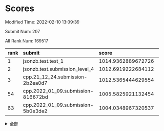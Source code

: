 # Scores

Modified Time: 2022-02-10 13:09:39

Submit Num: 207

All Rank Num: 169517

| rank |               submit               |       score        |       sigma        | pk_num |
| :--- | :--------------------------------- | :----------------- | :----------------- | :----- |
| 1    | jsonzb.test.test_1                 | 1014.9362889672726 | 0.8706486852104832 | 3278   |
| 2    | jsonzb.test.submission_level_4     | 1012.6919222684112 | 0.8046827399824062 | 3279   |
| 3    | cpp.21_12_24.submission-2b2ea0d7   | 1012.5365444629554 | 0.7875667047497873 | 3277   |
| 54   | cpp.2022_01_09.submission-816672bd | 1005.5825921132454 | 0.7316096288643334 | 3280   |
| 63   | cpp.2022_01_09.submission-5b0e3de2 | 1004.0348967320537 | 0.7208279253425367 | 3275   |


<details>
<summary>全部</summary>

| rank |                 submit                 |       score        |       sigma        | pk_num |
| :--- | :------------------------------------- | :----------------- | :----------------- | :----- |
| 1    | jsonzb.test.test_1                     | 1014.9362889672726 | 0.8706486852104832 | 3278   |
| 2    | jsonzb.test.submission_level_4         | 1012.6919222684112 | 0.8046827399824062 | 3279   |
| 3    | cpp.21_12_24.submission-2b2ea0d7       | 1012.5365444629554 | 0.7875667047497873 | 3277   |
| 4    | gobigger.level_3.submission_level_3_34 | 1012.2021055274558 | 0.7761096820414757 | 3278   |
| 5    | gobigger.level_3.submission_level_3_8  | 1011.9251151448616 | 0.7861457626037853 | 3278   |
| 6    | gobigger.level_3.submission_level_3_42 | 1011.614773669565  | 0.7615963031596482 | 3274   |
| 7    | gobigger.level_3.submission_level_3_31 | 1011.3807716977034 | 0.7858035133590391 | 3283   |
| 8    | gobigger.level_3.submission_level_3_12 | 1011.0375299172327 | 0.7990470922412413 | 3276   |
| 9    | gobigger.level_3.submission_level_3_48 | 1010.9890592588831 | 0.7768656920690028 | 3278   |
| 10   | gobigger.level_3.submission_level_3_7  | 1010.8180420172055 | 0.7491630120068835 | 3276   |
| 11   | gobigger.level_3.submission_level_3_46 | 1010.7621817396922 | 0.7888971174281466 | 3279   |
| 12   | gobigger.level_3.submission_level_3_47 | 1010.6863784524797 | 0.7733503625345004 | 3278   |
| 13   | gobigger.level_3.submission_level_3_17 | 1010.5944672597639 | 0.7667141625689247 | 3282   |
| 14   | gobigger.level_3.submission_level_3_25 | 1010.5740579932411 | 0.751102868007743  | 3279   |
| 15   | gobigger.level_3.submission_level_3_36 | 1010.5554731183959 | 0.7790046693762198 | 3283   |
| 16   | gobigger.level_3.submission_level_3_28 | 1010.543338418759  | 0.7340667728672846 | 3268   |
| 17   | gobigger.level_3.submission_level_3_10 | 1010.4456084452463 | 0.767861501039457  | 3276   |
| 18   | gobigger.level_3.submission_level_3_43 | 1010.4421241030975 | 0.759277443420569  | 3274   |
| 19   | gobigger.level_3.submission_level_3_23 | 1010.4383675538676 | 0.7615994822824877 | 3281   |
| 20   | gobigger.level_3.submission_level_3_9  | 1010.4131703592659 | 0.784929671770503  | 3272   |
| 21   | gobigger.level_3.submission_level_3_1  | 1010.3142055361463 | 0.7605400263188159 | 3276   |
| 22   | gobigger.level_3.submission_level_3_19 | 1010.1314095287566 | 0.775895357204692  | 3276   |
| 23   | gobigger.level_3.submission_level_3_0  | 1010.0977049598596 | 0.7418960927605666 | 3279   |
| 24   | gobigger.level_3.submission_level_3_6  | 1009.9005936652254 | 0.7482317473460149 | 3277   |
| 25   | gobigger.level_3.submission_level_3_4  | 1009.884065860887  | 0.7620858256644412 | 3274   |
| 26   | gobigger.level_3.submission_level_3_3  | 1009.8676529849643 | 0.7496284158789372 | 3273   |
| 27   | gobigger.level_3.submission_level_3_40 | 1009.8566889178693 | 0.759632293067007  | 3272   |
| 28   | gobigger.level_3.submission_level_3_22 | 1009.8274125506646 | 0.7588920791223026 | 3273   |
| 29   | gobigger.level_3.submission_level_3_11 | 1009.8152616589829 | 0.753168965250852  | 3280   |
| 30   | gobigger.level_3.submission_level_3_16 | 1009.806569297466  | 0.7459762348267399 | 3270   |
| 31   | gobigger.level_3.submission_level_3_29 | 1009.652297814366  | 0.7478133098161052 | 3279   |
| 32   | gobigger.level_3.submission_level_3_39 | 1009.6003580526418 | 0.7383419747393405 | 3276   |
| 33   | gobigger.level_3.submission_level_3_38 | 1009.5910963515703 | 0.7563153553443097 | 3275   |
| 34   | gobigger.level_3.submission_level_3_41 | 1009.5517974276448 | 0.7610014744190498 | 3280   |
| 35   | gobigger.level_3.submission_level_3_45 | 1009.5488404048709 | 0.7611917879892744 | 3277   |
| 36   | gobigger.level_3.submission_level_3_2  | 1009.5262217510436 | 0.7403448799400154 | 3273   |
| 37   | gobigger.level_3.submission_level_3_35 | 1009.4672729663114 | 0.7406288778305131 | 3276   |
| 38   | gobigger.level_3.submission_level_3_13 | 1009.4624188353309 | 0.7737194813199427 | 3280   |
| 39   | gobigger.level_3.submission_level_3_49 | 1009.4577997800163 | 0.734842120905343  | 3274   |
| 40   | gobigger.level_3.submission_level_3_26 | 1009.4182631823574 | 0.7755851951040402 | 3278   |
| 41   | gobigger.level_3.submission_level_3_27 | 1009.4177927820135 | 0.7267081817038135 | 3269   |
| 42   | gobigger.level_3.submission_level_3_18 | 1009.400341757544  | 0.7489258726479247 | 3271   |
| 43   | gobigger.level_3.submission_level_3_30 | 1009.3917405462239 | 0.7508946655064537 | 3278   |
| 44   | gobigger.level_3.submission_level_3_20 | 1009.1119746553926 | 0.7450634459575357 | 3273   |
| 45   | gobigger.level_3.submission_level_3_15 | 1009.080976936385  | 0.765159023787884  | 3273   |
| 46   | gobigger.level_3.submission_level_3_44 | 1009.0680104629571 | 0.7380075138574941 | 3279   |
| 47   | gobigger.level_3.submission_level_3_5  | 1009.0228131265233 | 0.7412122950100168 | 3272   |
| 48   | gobigger.level_3.submission_level_3_24 | 1008.8323288781336 | 0.7569548080684051 | 3279   |
| 49   | gobigger.level_3.submission_level_3_14 | 1008.8220966820509 | 0.7407396549111944 | 3276   |
| 50   | gobigger.level_3.submission_level_3_21 | 1008.7704964295715 | 0.7382717744951385 | 3280   |
| 51   | gobigger.level_3.submission_level_3_33 | 1008.5754352604326 | 0.7608764886725418 | 3280   |
| 52   | gobigger.level_3.submission_level_3_32 | 1008.5229916701327 | 0.7606802935921505 | 3277   |
| 53   | gobigger.level_3.submission_level_3_37 | 1008.3425334632327 | 0.7489970097283509 | 3276   |
| 54   | cpp.2022_01_09.submission-816672bd     | 1005.5825921132454 | 0.7316096288643334 | 3280   |
| 55   | gobigger.level_1.submission_level_1_31 | 1004.9740955066665 | 0.732869732054359  | 3273   |
| 56   | gobigger.level_1.submission_level_1_10 | 1004.6707990604942 | 0.7308663967779309 | 3277   |
| 57   | gobigger.level_1.submission_level_1_48 | 1004.5935741581729 | 0.7277966728260138 | 3268   |
| 58   | gobigger.level_1.submission_level_1_21 | 1004.3873993378771 | 0.7223226179086878 | 3274   |
| 59   | gobigger.level_1.submission_level_1_6  | 1004.339836657401  | 0.7186991593962668 | 3278   |
| 60   | gobigger.level_1.submission_level_1_28 | 1004.3237068335415 | 0.722871643201577  | 3275   |
| 61   | gobigger.level_1.submission_level_1_33 | 1004.2451286041342 | 0.704252614878742  | 3276   |
| 62   | gobigger.level_1.submission_level_1_49 | 1004.0997734248369 | 0.7183210859424553 | 3276   |
| 63   | cpp.2022_01_09.submission-5b0e3de2     | 1004.0348967320537 | 0.7208279253425367 | 3275   |
| 64   | gobigger.level_1.submission_level_1_5  | 1004.0183884970562 | 0.7309872424632792 | 3271   |
| 65   | gobigger.level_1.submission_level_1_19 | 1004.0035181386817 | 0.7157587469504848 | 3270   |
| 66   | gobigger.level_1.submission_level_1_41 | 1003.9230194639692 | 0.726527755918601  | 3280   |
| 67   | gobigger.level_1.submission_level_1_1  | 1003.9191931466818 | 0.7225855629167686 | 3273   |
| 68   | gobigger.level_1.submission_level_1_34 | 1003.851540528409  | 0.7269134905111366 | 3273   |
| 69   | gobigger.level_1.submission_level_1_29 | 1003.7148565874014 | 0.7242576252621863 | 3276   |
| 70   | gobigger.level_1.submission_level_1_18 | 1003.5988236282536 | 0.7185332055582407 | 3272   |
| 71   | gobigger.level_1.submission_level_1_26 | 1003.5938001276406 | 0.7160564139311755 | 3273   |
| 72   | gobigger.level_1.submission_level_1_43 | 1003.5787621924216 | 0.7171441564460861 | 3279   |
| 73   | gobigger.level_1.submission_level_1_16 | 1003.5618353414723 | 0.7048740964888787 | 3277   |
| 74   | gobigger.level_1.submission_level_1_42 | 1003.4836628823971 | 0.7329075527441494 | 3279   |
| 75   | gobigger.level_1.submission_level_1_4  | 1003.44445902577   | 0.7129509469833404 | 3277   |
| 76   | gobigger.level_1.submission_level_1_23 | 1003.441762895646  | 0.7232312646290966 | 3274   |
| 77   | gobigger.level_1.submission_level_1_11 | 1003.3898556600187 | 0.7027336811725633 | 3277   |
| 78   | gobigger.level_1.submission_level_1_0  | 1003.3174319495077 | 0.7110828404187444 | 3279   |
| 79   | gobigger.level_1.submission_level_1_2  | 1003.3082702400819 | 0.7108951590261615 | 3280   |
| 80   | gobigger.level_1.submission_level_1_20 | 1003.2838578317624 | 0.7025530585996911 | 3275   |
| 81   | gobigger.level_1.submission_level_1_35 | 1003.2553785140324 | 0.721918818851788  | 3281   |
| 82   | gobigger.level_1.submission_level_1_27 | 1003.1894501752217 | 0.7194069842742215 | 3271   |
| 83   | gobigger.level_1.submission_level_1_8  | 1003.1868899650188 | 0.709132760639523  | 3278   |
| 84   | gobigger.level_1.submission_level_1_17 | 1003.1520638747451 | 0.7182739990142722 | 3276   |
| 85   | gobigger.level_1.submission_level_1_32 | 1003.0578136848816 | 0.7198043072618301 | 3274   |
| 86   | gobigger.level_1.submission_level_1_15 | 1002.9842403450812 | 0.7239359056962225 | 3271   |
| 87   | gobigger.level_1.submission_level_1_30 | 1002.9148292715521 | 0.7151925463279137 | 3274   |
| 88   | gobigger.level_1.submission_level_1_13 | 1002.7320831330641 | 0.7005869372229516 | 3273   |
| 89   | gobigger.level_1.submission_level_1_12 | 1002.7279375935024 | 0.7231313360659339 | 3278   |
| 90   | gobigger.level_1.submission_level_1_46 | 1002.7176491604063 | 0.7089278520866396 | 3271   |
| 91   | gobigger.level_1.submission_level_1_44 | 1002.6850488298909 | 0.7108148268358094 | 3275   |
| 92   | gobigger.level_1.submission_level_1_36 | 1002.629812752678  | 0.6977355079415432 | 3276   |
| 93   | gobigger.level_1.submission_level_1_7  | 1002.6185396047163 | 0.7105587666579827 | 3276   |
| 94   | gobigger.level_1.submission_level_1_14 | 1002.5822676346648 | 0.7147417644692605 | 3282   |
| 95   | gobigger.level_1.submission_level_1_22 | 1002.5694052508557 | 0.7146951087416362 | 3273   |
| 96   | gobigger.level_1.submission_level_1_40 | 1002.5545433475239 | 0.7267815791017905 | 3274   |
| 97   | gobigger.level_1.submission_level_1_3  | 1002.552690167945  | 0.723715101735039  | 3276   |
| 98   | gobigger.level_1.submission_level_1_39 | 1002.5291314228502 | 0.7206263206193451 | 3274   |
| 99   | gobigger.level_1.submission_level_1_25 | 1002.3923335595952 | 0.7065490675861219 | 3273   |
| 100  | gobigger.level_1.submission_level_1_37 | 1002.3584040026237 | 0.7131024890016459 | 3275   |
| 101  | gobigger.level_1.submission_level_1_9  | 1002.1956448091327 | 0.722295239906123  | 3276   |
| 102  | gobigger.level_1.submission_level_1_45 | 1002.0250114852003 | 0.7225146167598954 | 3277   |
| 103  | gobigger.level_1.submission_level_1_47 | 1001.7860619025299 | 0.7154773273227099 | 3278   |
| 104  | gobigger.level_1.submission_level_1_38 | 1001.5455898132906 | 0.7157923737530434 | 3268   |
| 105  | gobigger.level_1.submission_level_1_24 | 1001.2958851322727 | 0.717475106650033  | 3272   |
| 106  | gobigger.random.submission_random_14   | 997.8283410918293  | 0.7123884383530799 | 3276   |
| 107  | gobigger.random.submission_random_28   | 997.8067981065539  | 0.7055569287870733 | 3278   |
| 108  | gobigger.random.submission_random_20   | 996.8523433027561  | 0.7200624763745669 | 3270   |
| 109  | gobigger.random.submission_random_16   | 996.7971843293121  | 0.7055427652282623 | 3274   |
| 110  | gobigger.random.submission_random_7    | 996.6839968695418  | 0.7089702701265201 | 3276   |
| 111  | gobigger.random.submission_random_12   | 996.5443147242021  | 0.7131678547088773 | 3276   |
| 112  | gobigger.random.submission_random_48   | 996.4969943844245  | 0.7097171817179911 | 3283   |
| 113  | gobigger.random.submission_random_0    | 996.4234795633038  | 0.7185519701396169 | 3276   |
| 114  | gobigger.random.submission_random_26   | 996.3697715322177  | 0.701784534791378  | 3277   |
| 115  | gobigger.random.submission_random_24   | 996.3541544000452  | 0.7080736526188962 | 3275   |
| 116  | gobigger.random.submission_random_37   | 996.3428698953206  | 0.7060777253669575 | 3273   |
| 117  | gobigger.random.submission_random_10   | 996.331833780427   | 0.7200016275536595 | 3275   |
| 118  | gobigger.random.submission_random_1    | 996.2503272378322  | 0.7099433186397067 | 3277   |
| 119  | gobigger.random.submission_random_2    | 996.0740734902405  | 0.7124088541294378 | 3282   |
| 120  | gobigger.random.submission_random_32   | 996.0508772154654  | 0.7054898014079313 | 3274   |
| 121  | gobigger.random.submission_random_23   | 996.0496526489188  | 0.706166577035543  | 3277   |
| 122  | gobigger.random.submission_random_34   | 996.0349900238214  | 0.7249227699718079 | 3279   |
| 123  | gobigger.random.submission_random_27   | 996.0156053628042  | 0.6980805139830087 | 3277   |
| 124  | gobigger.random.submission_random_46   | 996.0125016367926  | 0.7172474001510655 | 3278   |
| 125  | gobigger.random.submission_random_38   | 995.9732063669182  | 0.6991308894732706 | 3278   |
| 126  | gobigger.random.submission_random_42   | 995.8890221134727  | 0.7037783561778461 | 3275   |
| 127  | gobigger.random.submission_random_19   | 995.8441297102487  | 0.7230671379526449 | 3275   |
| 128  | gobigger.random.submission_random_17   | 995.8051622397387  | 0.7022302656742978 | 3276   |
| 129  | gobigger.random.submission_random_41   | 995.8033671480199  | 0.7038835928822224 | 3279   |
| 130  | gobigger.random.submission_random_45   | 995.7928679391928  | 0.7139535140991209 | 3276   |
| 131  | gobigger.random.submission_random_6    | 995.7536124415736  | 0.7198689676414484 | 3279   |
| 132  | gobigger.random.submission_random_40   | 995.7470918057535  | 0.7110636121166386 | 3279   |
| 133  | gobigger.random.submission_random_21   | 995.6544589448396  | 0.7137656845874568 | 3284   |
| 134  | gobigger.random.submission_random_47   | 995.636049803309   | 0.7212594386998213 | 3274   |
| 135  | gobigger.random.submission_random_29   | 995.6052959095741  | 0.7175716481614814 | 3271   |
| 136  | gobigger.random.submission_random_36   | 995.5820025197012  | 0.7055265256726532 | 3275   |
| 137  | gobigger.random.submission_random_22   | 995.5438231122406  | 0.709186778171819  | 3273   |
| 138  | gobigger.random.submission_random_33   | 995.5380234217786  | 0.7215470282069171 | 3275   |
| 139  | gobigger.random.submission_random_31   | 995.4666368931372  | 0.6975753178736098 | 3280   |
| 140  | gobigger.random.submission_random_8    | 995.4462888519153  | 0.7174884537075421 | 3275   |
| 141  | gobigger.random.submission_random_44   | 995.3196305207057  | 0.7136632017537263 | 3272   |
| 142  | gobigger.random.submission_random_11   | 995.2689968422138  | 0.7128118948036676 | 3279   |
| 143  | gobigger.random.submission_random_4    | 995.2557007311524  | 0.7035483721918968 | 3271   |
| 144  | gobigger.random.submission_random_43   | 995.2535506378377  | 0.7177742057282325 | 3277   |
| 145  | gobigger.random.submission_random_35   | 995.2460746909211  | 0.7098408990780385 | 3277   |
| 146  | gobigger.random.submission_random_25   | 995.184878715286   | 0.7061003833901149 | 3271   |
| 147  | gobigger.random.submission_random_15   | 995.1430294184903  | 0.7214925831807181 | 3278   |
| 148  | gobigger.random.submission_random_3    | 995.108994600354   | 0.7129629567109342 | 3274   |
| 149  | gobigger.random.submission_random_39   | 995.081996394827   | 0.7142767373644129 | 3273   |
| 150  | gobigger.random.submission_random_9    | 994.8835179540349  | 0.724724035471654  | 3274   |
| 151  | gobigger.random.submission_random_18   | 994.8093722144336  | 0.7150775784388336 | 3274   |
| 152  | gobigger.random.submission_random_30   | 994.7231390925305  | 0.7226008802693827 | 3274   |
| 153  | gobigger.random.submission_random_5    | 994.619581710525   | 0.7213034614506055 | 3277   |
| 154  | gobigger.random.submission_random_13   | 994.4497333066398  | 0.7140949923961778 | 3275   |
| 155  | gobigger.random.submission_random_49   | 994.1808190733817  | 0.7082176128766836 | 3272   |
| 156  | gobigger.level_2.submission_level_2_2  | 994.05680024693    | 0.7353568191461897 | 3277   |
| 157  | gobigger.level_2.submission_level_2_3  | 993.8096468962221  | 0.721397503348918  | 3278   |
| 158  | gobigger.level_2.submission_level_2_8  | 993.3940705218864  | 0.7412738072495499 | 3277   |
| 159  | gobigger.level_2.submission_level_2_34 | 993.2593981236405  | 0.7335996243425905 | 3279   |
| 160  | gobigger.level_2.submission_level_2_15 | 993.0966649832568  | 0.7297434879586506 | 3269   |
| 161  | gobigger.level_2.submission_level_2_11 | 993.0528256489899  | 0.7289532790162191 | 3274   |
| 162  | gobigger.level_2.submission_level_2_43 | 992.9379894750202  | 0.7287368639688891 | 3273   |
| 163  | gobigger.level_2.submission_level_2_18 | 992.8797936690928  | 0.7373305355390873 | 3275   |
| 164  | gobigger.level_2.submission_level_2_12 | 992.8050712620959  | 0.7140543274375295 | 3280   |
| 165  | gobigger.level_2.submission_level_2_29 | 992.755690435158   | 0.7541011096118159 | 3276   |
| 166  | gobigger.level_2.submission_level_2_27 | 992.6870895126841  | 0.7351201420834349 | 3278   |
| 167  | gobigger.level_2.submission_level_2_9  | 992.6409764138042  | 0.732064516739758  | 3277   |
| 168  | gobigger.level_2.submission_level_2_13 | 992.5605837982519  | 0.7515257873596272 | 3273   |
| 169  | gobigger.level_2.submission_level_2_49 | 992.4707971293446  | 0.7427202000372598 | 3275   |
| 170  | gobigger.level_2.submission_level_2_17 | 992.4546079714253  | 0.7505719722021129 | 3275   |
| 171  | gobigger.level_2.submission_level_2_5  | 992.4346386916422  | 0.7560063082122916 | 3274   |
| 172  | gobigger.level_2.submission_level_2_14 | 992.4217127450285  | 0.7411480176699851 | 3278   |
| 173  | gobigger.level_2.submission_level_2_1  | 992.4038916611815  | 0.741496465893245  | 3277   |
| 174  | gobigger.level_2.submission_level_2_19 | 992.3985632438769  | 0.7465820222055959 | 3272   |
| 175  | gobigger.level_2.submission_level_2_47 | 992.3796428089643  | 0.742998027790122  | 3272   |
| 176  | gobigger.level_2.submission_level_2_7  | 992.3626253775788  | 0.7497857204508002 | 3275   |
| 177  | gobigger.level_2.submission_level_2_40 | 992.3534431080003  | 0.735428523999919  | 3271   |
| 178  | gobigger.level_2.submission_level_2_22 | 992.3086655064295  | 0.7518359585213537 | 3277   |
| 179  | gobigger.level_2.submission_level_2_44 | 992.2923989638796  | 0.7346025866839392 | 3272   |
| 180  | gobigger.level_2.submission_level_2_24 | 992.1820818601187  | 0.7402810372322401 | 3276   |
| 181  | gobigger.level_2.submission_level_2_0  | 992.177924373395   | 0.7364179775572127 | 3276   |
| 182  | gobigger.level_2.submission_level_2_37 | 992.1697856250573  | 0.7356872451632046 | 3274   |
| 183  | gobigger.level_2.submission_level_2_31 | 992.1587963558804  | 0.7368696941231462 | 3279   |
| 184  | gobigger.level_2.submission_level_2_35 | 992.1509058239909  | 0.7535896007141882 | 3277   |
| 185  | gobigger.level_2.submission_level_2_46 | 992.1304199172641  | 0.7581439230258544 | 3270   |
| 186  | gobigger.level_2.submission_level_2_38 | 992.1248823503468  | 0.7315829795870109 | 3275   |
| 187  | gobigger.level_2.submission_level_2_4  | 992.0665030970717  | 0.7563041944811181 | 3278   |
| 188  | gobigger.level_2.submission_level_2_39 | 992.0383629753859  | 0.7481940675923882 | 3273   |
| 189  | gobigger.level_2.submission_level_2_10 | 992.0203130011228  | 0.7476440442819581 | 3272   |
| 190  | gobigger.level_2.submission_level_2_48 | 992.0089689353155  | 0.7282450064425378 | 3282   |
| 191  | gobigger.level_2.submission_level_2_45 | 992.0011726281946  | 0.759628234916457  | 3274   |
| 192  | gobigger.level_2.submission_level_2_20 | 991.9904874083202  | 0.7392590723892631 | 3273   |
| 193  | gobigger.level_2.submission_level_2_23 | 991.9757938802909  | 0.7576372082855936 | 3274   |
| 194  | gobigger.level_2.submission_level_2_16 | 991.9255886118601  | 0.7457657587946663 | 3282   |
| 195  | gobigger.level_2.submission_level_2_21 | 991.9254255433528  | 0.7524685335946526 | 3274   |
| 196  | gobigger.level_2.submission_level_2_6  | 991.9113820280413  | 0.7526224180075362 | 3273   |
| 197  | gobigger.level_2.submission_level_2_33 | 991.7759641580598  | 0.7428255001689298 | 3275   |
| 198  | gobigger.level_2.submission_level_2_28 | 991.7482474757052  | 0.7537772398817628 | 3277   |
| 199  | gobigger.level_2.submission_level_2_26 | 991.4019524400832  | 0.7468195418344032 | 3279   |
| 200  | gobigger.level_2.submission_level_2_30 | 991.3850293930454  | 0.7546465385156197 | 3277   |
| 201  | gobigger.level_2.submission_level_2_42 | 991.1288384395112  | 0.754409536247789  | 3274   |
| 202  | gobigger.level_2.submission_level_2_25 | 991.0490149532988  | 0.7445157502028503 | 3273   |
| 203  | gobigger.level_2.submission_level_2_32 | 991.0460610557803  | 0.7576585525160697 | 3282   |
| 204  | gobigger.level_2.submission_level_2_36 | 990.6086684199421  | 0.7461699147573003 | 3273   |
| 205  | gobigger.level_2.submission_level_2_41 | 989.8849993117592  | 0.7686842851657385 | 3274   |
| 206  | gobigger.none.submission_none_1        | 978.7784650503742  | 1.1977941770976719 | 3271   |
| 207  | gobigger.none.submission_none_0        | 978.2461071128229  | 1.2144013740243413 | 3276   |

</details>